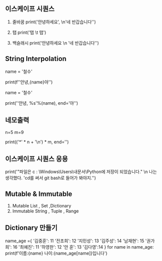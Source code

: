 ## 이스케이프 시퀀스


1. 줄바꿈
print('안녕하세요', \n'네 반갑습니다'')

2. 탭
print('탭 \t 탭')


3. 백슬래시
print('안녕하세요 \n \'네 반갑습니다\'')

## String Interpolation
name = '철수'

print(f'\'안녕,{name}야\'')


name = '철수'

print('\'안녕, %s'%(name), end='야\'')

## 네모출력
n=5
m=9

print(('*' * n + '\n') * m, end='')


## 이스케이프 시퀀스 응용

print('"파일은 c : \\Windows\\Users\\내문서\\Python에 저장이 되었습니다." \n 나는 생각했다. \'cd를 써서 git bash로 들어가 봐야지.\'')


## Mutable & Immutable
1. Mutable
List , Set ,Dictionary
2. Immutable
String , Tuple , Range 

## Dictionary 만들기

name_age ={
    '김중훈': 11
    '전초희': 12
    '지민성': 13
    '김주성': 14
    '남재현': 15
    '권가희': 16
    '최예진': 11
    '하영한': 12
    '안 훈': 13
    '김다영':14
}
for name in name_age:   
    print(f'이름:{name} 나이:{name_age[name]}입니다')
